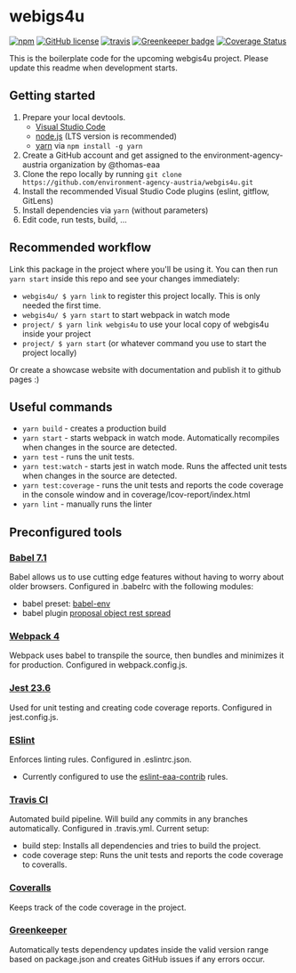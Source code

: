 # webigs4u
[![npm](https://img.shields.io/npm/v/webgis4u.svg)](https://www.npmjs.com/package/webgis4u)
[![GitHub license](https://img.shields.io/github/license/environment-agency-austria/webgis4u.svg)](https://github.com/environment-agency-austria/webgis4u/blob/master/LICENSE)
[![travis](https://travis-ci.com/environment-agency-austria/webgis4u.svg?branch=master)](https://travis-ci.com/environment-agency-austria/webgis4u)
[![Greenkeeper badge](https://badges.greenkeeper.io/environment-agency-austria/webgis4u.svg)](https://greenkeeper.io/)
[![Coverage Status](https://coveralls.io/repos/github/environment-agency-austria/webgis4u/badge.svg?branch=master)](https://coveralls.io/github/environment-agency-austria/webgis4u?branch=master)

This is the boilerplate code for the upcoming webgis4u project. Please update this readme when development starts.

## Getting started
1. Prepare your local devtools.
    * [Visual Studio Code](https://code.visualstudio.com/)
    * [node.js](https://nodejs.org/en/) (LTS version is recommended)
    * [yarn](https://yarnpkg.com/lang/en/) via `npm install -g yarn`
1. Create a GitHub account and get assigned to the environment-agency-austria organization by @thomas-eaa
2. Clone the repo locally by running `git clone https://github.com/environment-agency-austria/webgis4u.git`
3. Install the recommended Visual Studio Code plugins (eslint, gitflow, GitLens)
4. Install dependencies via `yarn` (without parameters)
5. Edit code, run tests, build, ...

## Recommended workflow
Link this package in the project where you'll be using it. You can then run `yarn start` inside this repo and
see your changes immediately:
* `webgis4u/ $ yarn link` to register this project locally. This is only needed the first time.
* `webgis4u/ $ yarn start` to start webpack in watch mode
* `project/ $ yarn link webgis4u` to use your local copy of webgis4u inside your project
* `project/ $ yarn start` (or whatever command you use to start the project locally)

Or create a showcase website with documentation and publish it to github pages :)

## Useful commands
* `yarn build` - creates a production build
* `yarn start` - starts webpack in watch mode. Automatically recompiles when changes in the source are detected.
* `yarn test` - runs the unit tests.
* `yarn test:watch` - starts jest in watch mode. Runs the affected unit tests when changes in the source are detected.
* `yarn test:coverage` - runs the unit tests and reports the code coverage in the console window and in coverage/lcov-report/index.html
* `yarn lint` - manually runs the linter

## Preconfigured tools
### [Babel 7.1](https://babeljs.io)
Babel allows us to use cutting edge features without having to worry about older browsers. Configured in .babelrc with the following modules:
* babel preset: [babel-env](https://babeljs.io/docs/en/babel-preset-env)
* babel plugin [proposal object rest spread](https://babeljs.io/docs/en/babel-plugin-proposal-object-rest-spread)

### [Webpack 4](https://webpack.js.org/)
Webpack uses babel to transpile the source, then bundles and minimizes it for production. Configured in webpack.config.js.

### [Jest 23.6](https://jestjs.io/)
Used for unit testing and creating code coverage reports. Configured in jest.config.js.

### [ESlint](https://eslint.org/)
Enforces linting rules. Configured in .eslintrc.json.
* Currently configured to use the [eslint-eaa-contrib](https://github.com/environment-agency-austria/eslint-eaa-contrib) rules.

### [Travis CI](https://travis-ci.com/environment-agency-austria/webgis4u.svg?branch=master)
Automated build pipeline. Will build any commits in any branches automatically. Configured in .travis.yml. Current setup:
* build step: Installs all dependencies and tries to build the project.
* code coverage step: Runs the unit tests and reports the code coverage to coveralls.

### [Coveralls](https://coveralls.io/repos/github/environment-agency-austria/webgis4u/badge.svg?branch=master)
Keeps track of the code coverage in the project.

### [Greenkeeper](https://badges.greenkeeper.io/environment-agency-austria/webgis4u.svg)
Automatically tests dependency updates inside the valid version range based on package.json and creates GitHub issues if any errors occur.

